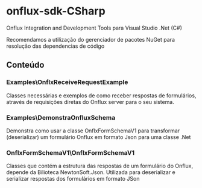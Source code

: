 # onflux-sdk-CSharp

Onflux Integration and Development Tools para Visual Studio .Net (C#)

Recomendamos a utilização do gerenciador de pacotes NuGet para resolução das dependencias de código

## Conteúdo

### Examples\OnflxReceiveRequestExample
Classes necessárias e exemplos de como receber respostas de formulários, através de requisições diretas do Onflux server para o seu sistema.

### Examples\DemonstraOnfluxSchema
Demonstra como usar a classe OnflxFormSchemaV1 para transformar (deserializar) um formulário Onflux em formato Json para uma classe .Net


### OnflxFormSchemaV1\OnflxFormSchemaV1
Classes que contém a estrutura das respostas de um formulário do Onflux, depende da Bilioteca NewtonSoft.Json.
Utilizada para deserializar e serializar respostas dos formulários em formato JSon